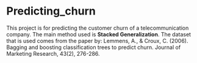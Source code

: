 # Predicting_churn

This project is for predicting the customer churn of a telecommunication company.
The main method used is **Stacked Generalization**.
The dataset that is used comes from the paper by:
Lemmens, A., & Croux, C. (2006). Bagging and boosting classification trees to predict churn. Journal of
Marketing Research, 43(2), 276-286.
